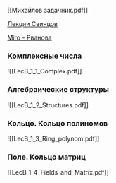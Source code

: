 [[Михайлов задачник.pdf]]

[Лекции Свинцов](https://vk.com/video/playlist/-227233132_4)

[Miro - Рванова](https://miro.com/app/board/uXjVKhXcG3s=/)

### Комплексные числа
![[LecB_1_1_Complex.pdf]]
### Алгебраические структуры
![[LecB_1_2_Structures.pdf]]
### Кольцо. Кольцо полиномов
![[LecB_1_3_Ring_polynom.pdf]]

### Поле. Кольцо матриц
[[LecB_1_4_Fields_and_Matrix.pdf]]